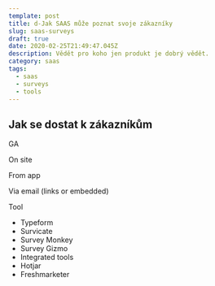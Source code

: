 ```yaml
---
template: post
title: d-Jak SAAS může poznat svoje zákazníky
slug: saas-surveys
draft: true
date: 2020-02-25T21:49:47.045Z
description: Vědět pro koho jen produkt je dobrý vědět.
category: saas
tags:
  - saas 
  - surveys
  - tools
---
```

## Jak se dostat k zákazníkům

GA

On site

From app

Via email (links or embedded)

Tool
* Typeform
* Survicate
* Survey Monkey
* Survey Gizmo
* Integrated tools
* Hotjar
* Freshmarketer
